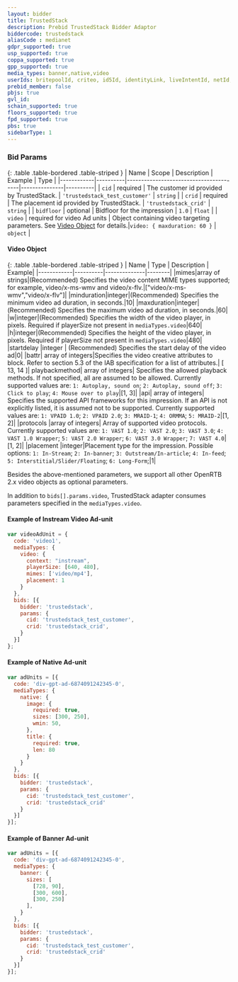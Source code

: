 ```yaml
---
layout: bidder
title: TrustedStack
description: Prebid TrustedStack Bidder Adaptor
biddercode: trustedstack
aliasCode : medianet
gdpr_supported: true
usp_supported: true
coppa_supported: true
gpp_supported: true
media_types: banner,native,video
userIds: britepoolId, criteo, id5Id, identityLink, liveIntentId, netId, parrableId, pubCommonId, unifiedId
prebid_member: false
pbjs: true
gvl_id:
schain_supported: true
floors_supported: true
fpd_supported: true
pbs: true
sidebarType: 1
---
```


### Bid Params

{: .table .table-bordered .table-striped }
| Name       | Scope    | Description                            | Example       | Type     |
|------------|----------|----------------------------------------|---------------|----------|
| `cid`      | required | The customer id provided by TrustedStack. | `'trustedstack_test_customer'` | `string` |
| `crid`     | required | The placement id provided by TrustedStack. | `'trustedstack_crid'`   | `string` |
| `bidfloor` | optional | Bidfloor for the impression          | `1.0`         | `float`  |
| `video`    | required for video Ad units | Object containing video targeting parameters.  See [Video Object](#trustedstack-video-object) for details.|`video: { maxduration: 60 }`         | `object`  |


#### Video Object

{: .table .table-bordered .table-striped }
| Name       | Type    | Description   | Example|
|------------|----------|--------------|--------|
|mimes|array of strings|(Recommended) Specifies the video content MIME types supported; for example, video/x-ms-wmv and video/x-flv.|["video/x-ms-wmv","video/x-flv"]|
|minduration|integer|(Recommended) Specifies the minimum video ad duration, in seconds.|10|
|maxduration|integer|(Recommended) Specifies the maximum video ad duration, in seconds.|60|
|w|integer|(Recommended) Specifies the width of the video player, in pixels. Required if playerSize not present in `mediaTypes.video`|640|
|h|integer|(Recommended) Specifies the height of the video player, in pixels. Required if playerSize not present in `mediaTypes.video`|480|
|startdelay |integer | (Recommended) Specifies the start delay of the video ad|0|
|battr| array of integers|Specifies the video creative attributes to block. Refer to section 5.3 of the IAB specification for a list of attributes.| [ 13, 14 ]|
playbackmethod| array of integers| Specifies the allowed playback methods. If not specified, all are assumed to be allowed. Currently supported values are: `1: Autoplay, sound on`; `2: Autoplay, sound off`; `3: Click to play`; `4: Mouse over to play`|[1, 3]|
|api| array of integers| Specifies the supported API frameworks for this impression. If an API is not explicitly listed, it is assumed not to be supported. Currently supported values are: `1: VPAID 1.0`; `2: VPAID 2.0`; `3: MRAID-1`; `4: ORMMA`; `5: MRAID-2`|[1, 2]|
|protocols |array of integers| Array of supported video protocols. Currently supported values are: `1: VAST 1.0`; `2: VAST 2.0`; `3: VAST 3.0`; `4: VAST 1.0 Wrapper`; `5: VAST 2.0 Wrapper`; `6: VAST 3.0 Wrapper`; `7: VAST 4.0`|[1, 2]|
|placement |integer|Placement type for the impression. Possible options: `1: In-Stream`; `2: In-banner`; `3: Outstream/In-article`; `4: In-feed`; `5: Interstitial/Slider/Floating`; `6: Long-Form`;|1|

Besides the above-mentioned parameters, we support all other OpenRTB 2.x video objects as optional parameters.

In addition to `bids[].params.video`, TrustedStack adapter consumes parameters specified in the `mediaTypes.video`.

#### Example of Instream Video Ad-unit

```javascript
var videoAdUnit = {
  code: 'video1',
  mediaTypes: {
    video: {
      context: "instream",
      playerSize: [640, 480],
      mimes: ['video/mp4'],
      placement: 1
    }
  },
  bids: [{
    bidder: 'trustedstack',
    params: {
      cid: 'trustedstack_test_customer',
      crid: 'trustedstack_crid',  
    }
  }]
};
```

#### Example of Native Ad-unit

```javascript
var adUnits = [{
  code: 'div-gpt-ad-6874091242345-0',
  mediaTypes: {
    native: {
      image: {
        required: true,
        sizes: [300, 250],
        wmin: 50,
      },
      title: {
        required: true,
        len: 80
      }
    }
  },
  bids: [{
    bidder: 'trustedstack',
    params: {
      cid: 'trustedstack_test_customer',
      crid: 'trustedstack_crid'
    }
  }]
}];
```

#### Example of Banner Ad-unit

```javascript
var adUnits = [{
  code: 'div-gpt-ad-6874091242345-0',
  mediaTypes: {
    banner: {
      sizes: [
        [728, 90],
        [300, 600],
        [300, 250]
      ],
    }
  },
  bids: [{
    bidder: 'trustedstack',
    params: {
      cid: 'trustedstack_test_customer',
      crid: 'trustedstack_crid'
    }
  }]
}];
```
